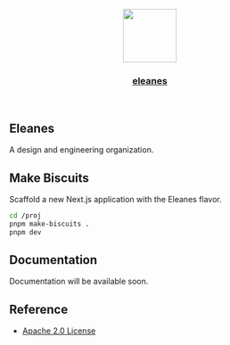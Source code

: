 <p align="center">
  <a href="/">
    <div align="center" style="border-radius:1000px;border:2px solid #99999;overflow: clip;">
      <img src="https://avatars.githubusercontent.com/u/202436012?s=96&v=4" height="96">
    </div>
    <h3 align="center">eleanes</h3>
  </a>
</p>
<br/>

## Eleanes

A design and engineering organization.

## Make Biscuits

Scaffold a new Next.js application with the Eleanes flavor.

```bash
cd /proj
pnpm make-biscuits .
pnpm dev
```

## Documentation

Documentation will be available soon.

## Reference

-   [Apache 2.0 License](./LICENSE)

